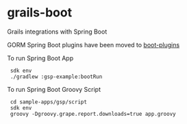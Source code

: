 grails-boot
===========

Grails integrations with Spring Boot

GORM Spring Boot plugins have been moved to [boot-plugins](https://github.com/grails/grails-data-mapping/tree/6.1.x/boot-plugins)

To run Spring Boot App
```shell
 sdk env
 ./gradlew :gsp-example:bootRun
```

To run Spring Boot Groovy Script
```shell
 cd sample-apps/gsp/script
 sdk env
 groovy -Dgroovy.grape.report.downloads=true app.groovy
```
